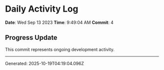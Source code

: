 # Daily Activity Log

**Date**: Wed Sep 13 2023
**Time**: 9:49:04 AM
**Commit**: 4

## Progress Update

This commit represents ongoing development activity.

---
Generated: 2025-10-19T04:19:04.096Z
